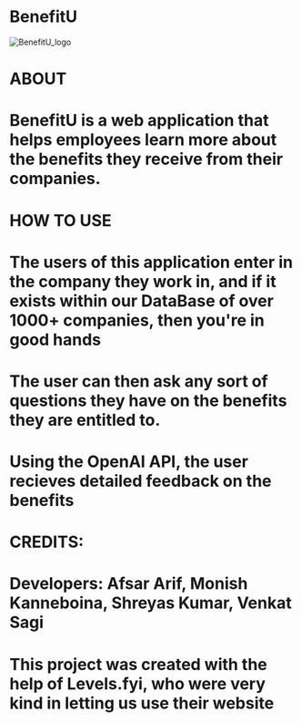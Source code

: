 # BenefitU 
![BenefitU_logo](https://github.com/VenSagi/BenefitU/assets/77018162/f1c2f029-3270-4a61-9ec7-fd215a12f8dc)

# ABOUT
# BenefitU is a web application that helps employees learn more about the benefits they receive from their companies. 

# HOW TO USE
# The users of this application enter in the company they work in, and if it exists within our DataBase of over 1000+ companies, then you're in good hands
# The user can then ask any sort of questions they have on the benefits they are entitled to. 
# Using the OpenAI API, the user recieves detailed feedback on the benefits


# CREDITS:
# Developers: Afsar Arif, Monish Kanneboina, Shreyas Kumar, Venkat Sagi
# This project was created with the help of Levels.fyi, who were very kind in letting us use their website
